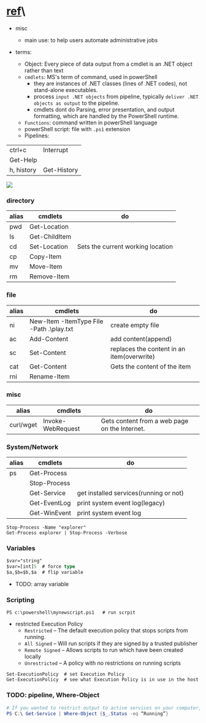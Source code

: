 # [ref](https://www.comparitech.com/net-admin/powershell-cheat-sheet/)\
- misc
    - main use: to help users automate administrative jobs

- terms:
    - Object: Every piece of data output from a cmdlet is an .NET object rather than text
    - `cmdlets`: MS's term of command, used in powerShell
        - they are instances of .NET classes (lines of .NET codes), not stand-alone executables.
        - process `input .NET objects` from pipeline, typically `deliver .NET  objects as output` to the pipeline.
        - cmdlets dont do Parsing, error presentation, and output formatting, which are handled by the PowerShell runtime.
    - `Functions`: command written in powerShell language
    - powerShell script: file with `.ps1` extension
    - Pipelines: 


|||
|-|-|
|ctrl+c|Interrupt|
|Get-Help||return documents of cmdlets|
|h, history|Get-History|


![](https://cdn.comparitech.com/wp-content/uploads/2018/05/Comparitech-Powershell-cheatsheet-1024x695.jpeg)

### directory

|alias|cmdlets|do|
|-|-|-|
|pwd|Get-Location||
|ls|Get-ChildItem||
|cd|Set-Location|Sets the current working location |
|cp|Copy-Item||
|mv|Move-Item||
|rm|Remove-Item||





### file

|alias|cmdlets|do|
|-|-|-|
|ni|New-Item -ItemType File -Path .\play.txt|create empty file|
|ac|Add-Content|add content(append)|
|sc|Set-Content|replaces the content in an item(overwrite)|
|cat|Get-Content|Gets the content of the item |
|rni|Rename-Item|


### misc

|alias|cmdlets|do|
|-|-|-|
|curl/wget|Invoke-WebRequest|Gets content from a web page on the Internet.|

### System/Network

|alias|cmdlets|do|
|-|-|-|
|ps|Get-Process||
||Stop-Process||
||Get-Service|get installed services(running or not)|
||Get-EventLog|print system event log(legacy)|
||Get-WinEvent|print system event log|

```
Stop-Process -Name "explorer"
Get-Process explorer | Stop-Process -Verbose
```
### Variables

```ps
$var="string"
$var=[int]5  # force type
$a,$b=$b,$a  # flip variable
```
- TODO: array variable
### Scripting
```
PS c:\powershell\mynewscript.ps1   # run scrpit 
```

- restricted Execution Policy
    - `Restricted` – The default execution policy that stops scripts from running.
    - `All Signed` – Will run scripts if they are signed by a trusted publisher
    - `Remote Signed` – Allows scripts to run which have been created locally
    - `Unrestricted` – A policy with no restrictions on running scripts
```
Set-ExecutionPolicy  # set Execution Policy
Get-ExecutionPolicy  # see what Execution Policy is in use in the host
```


### TODO: pipeline, Where-Object
```powershell
# If you wanted to restrict output to active services on your computer, input the following command: 
PS C:\ Get-Service | Where-Object {$_.Status -eq “Running”}
```


